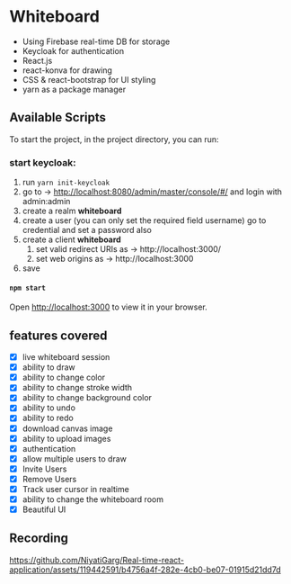# Whiteboard
* Using Firebase real-time DB for storage
* Keycloak for authentication
* React.js
* react-konva for drawing
* CSS & react-bootstrap for UI styling
* yarn as a package manager

## Available Scripts

To start the project, in the project directory, you can run:

### start keycloak:

1. run ```yarn init-keycloak```
2. go to ->  [http://localhost:8080/admin/master/console/#/](http://localhost:8080/admin/master/console/#/) and login with admin:admin
3. create a realm **whiteboard**
4. create a user (you can only set the required field username) go to credential and set a password also
5. create a client **whiteboard**
   1. set valid redirect URIs as -> http://localhost:3000/
   2. set web origins as -> http://localhost:3000
3. save

#### ```npm start```
Open [http://localhost:3000](http://localhost:3000) to view it in your browser.

## features covered
- [x] live whiteboard session
- [x] ability to draw
- [x] ability to change color
- [x] ability to change stroke width
- [x] ability to change background color
- [x] ability to undo
- [x] ability to redo
- [x] download canvas image
- [x] ability to upload images
- [x] authentication
- [x] allow multiple users to draw
- [x] Invite Users
- [x] Remove Users
- [x] Track user cursor in realtime
- [x] ability to change the whiteboard room
- [x] Beautiful UI

## Recording
https://github.com/NiyatiGarg/Real-time-react-application/assets/119442591/b4756a4f-282e-4cb0-be07-01915d21dd7d
